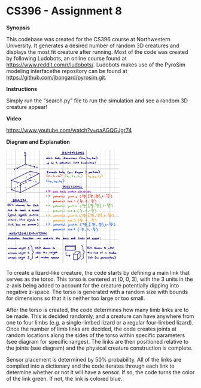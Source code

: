# CS396 - Assignment 8
**Synopsis**

This codebase was created for the CS396 course at Northwestern University. It generates a desired number of random 3D creatures and displays the most fit creature after running. Most of the code was created by following Ludobots, an online course found at https://www.reddit.com/r/ludobots/. Ludobots makes use of the PyroSim modeling interfacethe repository can be found at https://github.com/jbongard/pyrosim.git.

**Instructions**

Simply run the "search.py" file to run the simulation and see a random 3D creature appear!

**Video**

https://www.youtube.com/watch?v=paAGQGJgr74

**Diagram and Explanation**

<img src="diagram.PNG"  width="60%" height="40%">

To create a lizard-like creature, the code starts by defining a main link that serves as the torso. This torso is centered at (0, 0, 3), with the 3 units in the z-axis being added to account for the creature potentially dipping into negative z-space. The torso is generated with a random size with bounds for dimensions so that it is neither too large or too small.

After the torso is created, the code determines how many limb links are to be made. This is decided randomly, and a creature can have anywhere from one to four limbs (e.g. a single-limbed lizard or a regular four-limbed lizard). Once the number of limb links are decided, the code creates joints at random locations along the sides of the torso within specific parameters (see diagram for specific ranges). The links are then positioned relative to the joints (see diagram) and the physical creature construction is complete.

Sensor placement is determined by 50% probability. All of the links are compiled into a dictionary and the code iterates through each link to determine whether or not it will have a sensor. If so, the code turns the color of the link green. If not, the link is colored blue.
